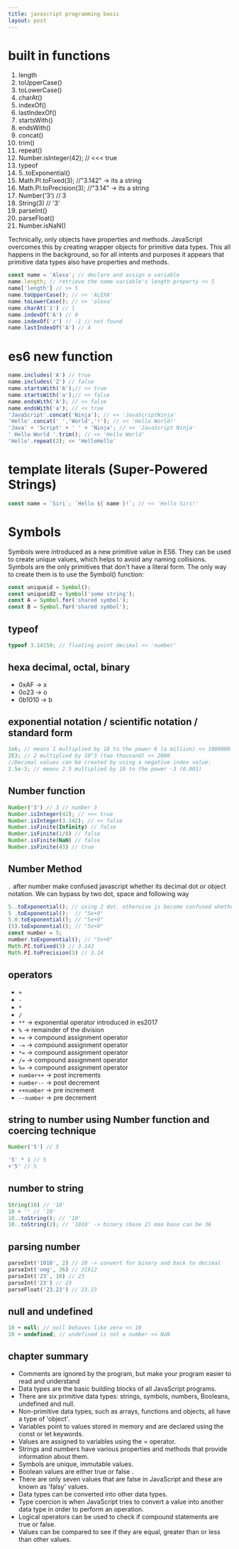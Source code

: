 ```yaml
---
title: javascript programming basic
layout: post
---
```


# built in functions     


1. length 
1. toUpperCase()
1. toLowerCase()
1. charAt()
1. indexOf()
1. lastIndexOf()
1. startsWith()
1. endsWith()
1. concat()
1. trim()
1. repeat()
1. Number.isInteger(42); // <<< true
1. typeof
1. 5..toExponential() 
1. Math.PI.toFixed(3); //"3.142" -> its a string 
1. Math.PI.toPrecision(3); //"3.14" -> its a string 
1. Number('3') // 3
1. String(3) // '3'
1. parseInt()
1. parseFloat()
1. Number.isNaN()


Technically, only objects have properties and methods. JavaScript overcomes this by creating wrapper objects for primitive data types. This all happens in the background, so for all intents and purposes it appears that primitive data types also have properties and methods.

~~~js
const name = 'Alexa'; // declare and assign a variable
name.length; // retrieve the name variable's length property << 5
name['length'] // >> 5
name.toUpperCase(); // >> 'ALEXA'
name.toLowerCase(); // >> 'alexa'
name.charAt('1') // l 
name.indexOf('A') // 0
name.indexOf('z') // -1 // not found
name.lastIndexOf('A') // 4
~~~

# es6 new function 

~~~js
name.includes('A') // true
name.includes('Z') // false
name.startsWith('A');// << true
name.startsWith('a');// << false
name.endsWith('A'); // << false 
name.endsWith('a'); // << true
'JavaScript'.concat('Ninja'); // << 'JavaScriptNinja'
'Hello'.concat(' ','World','!'); // << 'Hello World!'
'Java' + 'Script' + ' ' + 'Ninja'; // << 'JavaScript Ninja'
' Hello World '.trim(); // << 'Hello World'
'Hello'.repeat(2); << 'HelloHello'
~~~


# template literals  (Super-Powered Strings) 

~~~js
const name = `Siri`; `Hello ${ name }!`; // << 'Hello Siri!'
~~~

# Symbols
Symbols were introduced as a new primitive value in ES6. They can be used to create unique values, which helps to avoid any naming collisions. Symbols are the only primitives that don't have a literal form. The only way to create them is to use the Symbol() function:

~~~js
const uniqueid = Symbol(); 
const uniqueid2 = Symbol('some string'); 
const A = Symbol.for('shared symbol');
const B = Symbol.for('shared symbol');
~~~


## typeof 

~~~js
typeof 3.14159; // floating point decimal << 'number'
~~~

##  hexa decimal, octal, binary 

* 0xAF -> x
* 0o23 -> o
* 0b1010 -> b

## exponential notation / scientific notation / standard form 

~~~js
1e6; // means 1 multiplied by 10 to the power 6 (a million) << 1000000
2E3; // 2 multiplied by 10^3 (two thousand) << 2000
//Decimal values can be created by using a negative index value:
2.5e-3; // means 2.5 multiplied by 10 to the power -3 (0.001)
~~~

## Number function 

~~~js
Number('3') // 3 // number 3
Number.isInteger(42); // <<< true
Number.isInteger(3.142); // << false
Number.isFinite(Infinity) // false
Number.isFinite(1/0) // false
Number.isFinite(NaN) // false
Number.isFinite(43) // true
~~~

## Number  Method 

`.` after number make confused javascript whether its decimal dot or object notation. We can bypass by two dot, space and following way

~~~js
5..toExponential(); // using 2 dot. otherwise js become confused whether its a decimal value "5e+0"
5 .toExponential();  // "5e+0"
5.0.toExponential(); // "5e+0"
(5).toExponential(); // "5e+0"
const number = 5;
number.toExponential(); // "5e+0"
Math.PI.toFixed(3) // 3.142
Math.PI.toPrecision(3) // 3.14
~~~

## operators 

* `+`  
* `-`  
* `*`  
* `/`  
* `**`   -> exponential operator introduced in es2017
* `%`   -> remainder of the division 
* `+=` -> compound assignment operator 
* `-=` -> compound assignment operator 
* `*=` -> compound assignment operator 
* `/=` -> compound assignment operator 
* `%=` -> compound assignment operator 
* `number++` -> post increments
* `number--` -> post decrement 
* `++number` -> pre increment 
* `--number` -> pre decrement

## string to number  using Number function and coercing technique

~~~js
Number('5') // 5

'5' * 1 // 5
+'5' // 5
~~~

## number to string 

~~~js
String(10) // '10'
10 + '' // '10'
10..toString(); // '10'
10..toString(2); // '1010' -> binary (base 2) max base can be 36
~~~

## parsing number 

~~~php
parseInt('1010', 2) // 10 -> convert for binary and back to decimal
parseInt('omg', 36) // 31912
parseInt('23', 10) // 23
parseInt('23') // 23
parseFloat('23.23') // 23.23
~~~

## null and undefined 

~~~js
10 + null; // null behaves like zero << 10
10 + undefined; // undefined is not a number << NaN
~~~


## chapter summary 

* Comments are ignored by the program, but make your program easier to read and understand
* Data types are the basic building blocks of all JavaScript programs.
* There are six primitive data types: strings, symbols, numbers, Booleans, undefined and null.
* Non-primitive data types, such as arrays, functions and objects, all have a type of 'object'.
* Variables point to values stored in memory and are declared using the const or let keywords.
* Values are assigned to variables using the = operator.
* Strings and numbers have various properties and methods that provide information about them.
* Symbols are unique, immutable values.
* Boolean values are either true or false .
* There are only seven values that are false in JavaScript and these are known as 'falsy' values.
* Data types can be converted into other data types. 
* Type coercion is when JavaScript tries to convert a value into another data type in order to perform an operation.
* Logical operators can be used to check if compound statements are true or false.
* Values can be compared to see if they are equal, greater than or less than other values.











